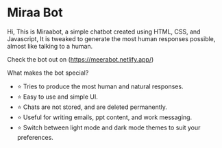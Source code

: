 # Miraa Bot

Hi, This is Miraabot, a simple chatbot created using HTML, CSS, and Javascript, It is tweaked to generate the most human responses possible, almost like talking to a human.


Check the bot out on (https://meerabot.netlify.app/)


What makes the bot special?

- ⭐ Tries to produce the most human and natural responses.
- ⭐ Easy to use and simple UI.
- ⭐ Chats are not stored, and are deleted permanently.
- ⭐ Useful for writing emails, ppt content, and work messaging.
- ⭐ Switch between light mode and dark mode themes to suit your preferences.

